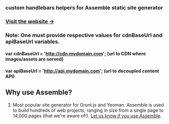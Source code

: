 
  ### custom handlebars helpers for Assemble static site generator

  ### [Visit the website →](http://assemble.io)

  ### Note: One must provide respective values for cdnBaseUrl and apiBaseUrl variables.
  #### var cdnBaseUrl = 'http://cdn.mydomain.com'; (url to CDN where images/assets are served)
  #### var apiBaseUrl = 'http://api.mydomain.com'; (url to decoupled content API)

  ## Why use Assemble?

  1. Most popular site generator for Grunt.js and Yeoman. Assemble is used to build hundreds of web projects, ranging in size from a single page to 14,000 pages (that we're aware of!). [Let us know if you use Assemble](https://github.com/assemble/assemble/issues/300).
